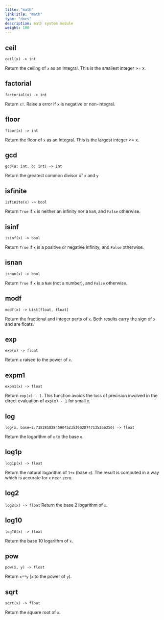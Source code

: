 ```yaml
---
title: "math"
linkTitle: "math"
type: "docs"
description: math system module
weight: 100
---
```


## ceil

`ceil(x) -> int`

Return the ceiling of `x` as an Integral. This is the smallest integer >= x.

## factorial

`factorial(x) -> int`

Return `x!`. Raise a error if `x` is negative or non-integral.

## floor

`floor(x) -> int`

Return the floor of `x` as an Integral. This is the largest integer <= x.

## gcd

`gcd(a: int, b: int) -> int`

Return the greatest common divisor of `x` and `y`

## isfinite

`isfinite(x) -> bool`

Return `True` if `x` is neither an infinity nor a `NaN`, and `False` otherwise.

## isinf

`isinf(x) -> bool`

Return `True` if `x` is a positive or negative infinity, and `False` otherwise.

## isnan

`isnan(x) -> bool`

Return `True` if `x` is a `NaN` (not a number), and `False` otherwise.

## modf

`modf(x) -> List[float, float]`

Return the fractional and integer parts of `x`. Both results carry the sign of `x` and are floats.

## exp

`exp(x) -> float`

Return `e` raised to the power of `x`.

## expm1

`expm1(x) -> float`

Return `exp(x) - 1`. This function avoids the loss of precision involved in the direct evaluation of `exp(x) - 1` for small `x`.

## log

`log(x, base=2.71828182845904523536028747135266250) -> float`

Return the logarithm of `x` to the base `e`.

## log1p

`log1p(x) -> float`

Return the natural logarithm of `1+x` (base `e`). The result is computed in a way which is accurate for `x` near zero.

## log2

`log2(x) -> float`
Return the base 2 logarithm of `x`.

## log10

`log10(x) -> float`

Return the base 10 logarithm of `x`.

## pow

`pow(x, y) -> float`

Return `x**y` (`x` to the power of `y`).

## sqrt

`sqrt(x) -> float`

Return the square root of `x`.
